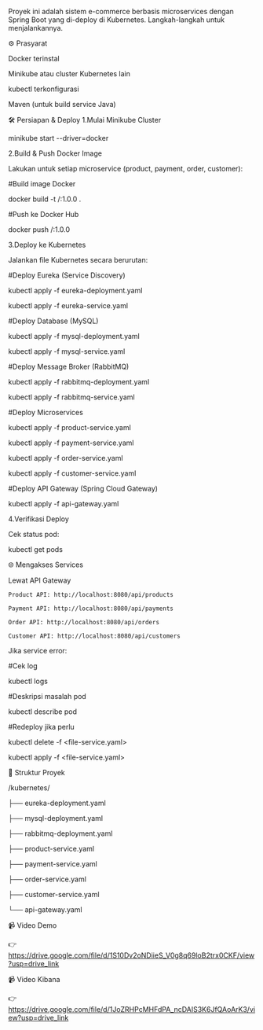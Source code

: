 Proyek ini adalah sistem e-commerce berbasis microservices dengan Spring Boot yang di-deploy di Kubernetes. Langkah-langkah untuk menjalankannya.  

⚙️ Prasyarat  

   Docker terinstal
   
   Minikube atau cluster Kubernetes lain
   
   kubectl terkonfigurasi
   
   Maven (untuk build service Java)  

🛠️ Persiapan & Deploy
1.Mulai Minikube Cluster

   minikube start --driver=docker
   
2.Build & Push Docker Image
   
   Lakukan untuk setiap microservice (product, payment, order, customer):

#Build image Docker

  docker build -t <username-dockerhub>/<nama-service>:1.0.0 .  

#Push ke Docker Hub

  docker push <username-dockerhub>/<nama-service>:1.0.0  

3.Deploy ke Kubernetes
   
   Jalankan file Kubernetes secara berurutan:  

#Deploy Eureka (Service Discovery)

  kubectl apply -f eureka-deployment.yaml
  
  kubectl apply -f eureka-service.yaml  

#Deploy Database (MySQL)

  kubectl apply -f mysql-deployment.yaml
  
  kubectl apply -f mysql-service.yaml  

#Deploy Message Broker (RabbitMQ)

  kubectl apply -f rabbitmq-deployment.yaml
  
  kubectl apply -f rabbitmq-service.yaml  

#Deploy Microservices

  kubectl apply -f product-service.yaml
  
  kubectl apply -f payment-service.yaml
  
  kubectl apply -f order-service.yaml
  
  kubectl apply -f customer-service.yaml  

#Deploy API Gateway (Spring Cloud Gateway)

  kubectl apply -f api-gateway.yaml  

4.Verifikasi Deploy
   
  Cek status pod:
  
  kubectl get pods  

🌐 Mengakses Services

   Lewat API Gateway
   
    Product API: http://localhost:8080/api/products
    
    Payment API: http://localhost:8080/api/payments
    
    Order API: http://localhost:8080/api/orders
    
    Customer API: http://localhost:8080/api/customers  

Jika service error:

#Cek log

kubectl logs <nama-pod>  

#Deskripsi masalah pod

kubectl describe pod <nama-pod>  

#Redeploy jika perlu

kubectl delete -f <file-service.yaml>

kubectl apply -f <file-service.yaml>  


📂 Struktur Proyek  

/kubernetes/

  ├── eureka-deployment.yaml
  
  ├── mysql-deployment.yaml
  
  ├── rabbitmq-deployment.yaml
  
  ├── product-service.yaml
  
  ├── payment-service.yaml
  
  ├── order-service.yaml
  
  ├── customer-service.yaml
  
  └── api-gateway.yaml   


  📹 Video Demo  
  
👉 https://drive.google.com/file/d/1S10Dv2oNDiieS_V0g8q69loB2trx0CKF/view?usp=drive_link  

   📹 Video Kibana
   
👉 https://drive.google.com/file/d/1JoZRHPcMHFdPA_ncDAIS3K6JfQAoArK3/view?usp=drive_link
   

